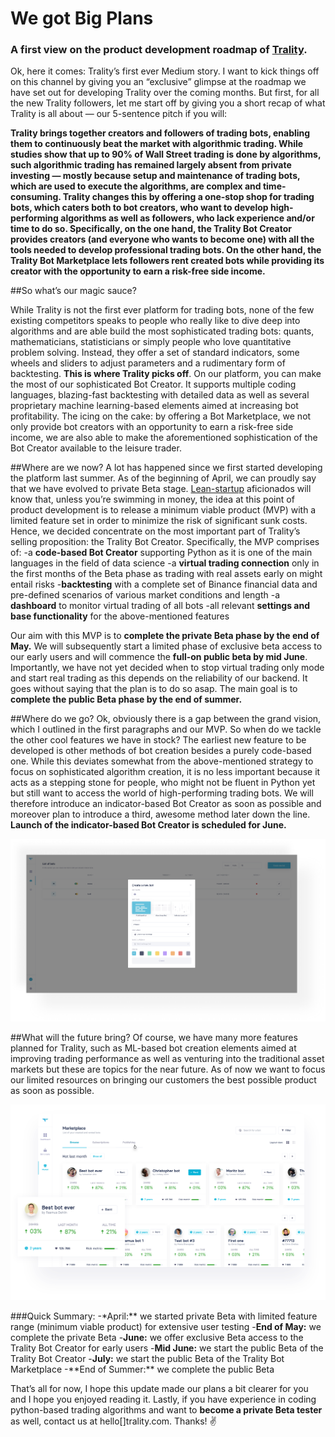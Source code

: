 # We got Big Plans

### A first view on the product development roadmap of [Trality](https://trality.com).

Ok, here it comes: Trality’s first ever Medium story. I want to kick things off on this channel by giving you an “exclusive” glimpse at the roadmap we have set out for developing Trality over the coming months. But first, for all the new Trality followers, let me start off by giving you a short recap of what Trality is all about — our 5-sentence pitch if you will:

**Trality brings together creators and followers of trading bots, enabling them to continuously beat the market with algorithmic trading.
While studies show that up to 90% of Wall Street trading is done by algorithms, such algorithmic trading has remained largely absent from private investing — mostly because setup and maintenance of trading bots, which are used to execute the algorithms, are complex and time-consuming. Trality changes this by offering a one-stop shop for trading bots, which caters both to bot creators, who want to develop high-performing algorithms as well as followers, who lack experience and/or time to do so.
Specifically, on the one hand, the Trality Bot Creator provides creators (and everyone who wants to become one) with all the tools needed to develop professional trading bots. On the other hand, the Trality Bot Marketplace lets followers rent created bots while providing its creator with the opportunity to earn a risk-free side income.**

##So what’s our magic sauce?

While Trality is not the first ever platform for trading bots, none of the few existing competitors speaks to people who really like to dive deep into algorithms and are able build the most sophisticated trading bots: quants, mathematicians, statisticians or simply people who love quantitative problem solving. Instead, they offer a set of standard indicators, some wheels and sliders to adjust parameters and a rudimentary form of backtesting. **This is where Trality picks off**. On our platform, you can make the most of our sophisticated Bot Creator. It supports multiple coding languages, blazing-fast backtesting with detailed data as well as several proprietary machine learning-based elements aimed at increasing bot profitability. The icing on the cake: by offering a Bot Marketplace, we not only provide bot creators with an opportunity to earn a risk-free side income, we are also able to make the aforementioned sophistication of the Bot Creator available to the leisure trader.

##Where are we now?
A lot has happened since we first started developing the platform last summer. As of the beginning of April, we can proudly say that we have evolved to private Beta stage. [Lean-startup](http://theleanstartup.com/principles) aficionados will know that, unless you’re swimming in money, the idea at this point of product development is to release a minimum viable product (MVP) with a limited feature set in order to minimize the risk of significant sunk costs. Hence, we decided concentrate on the most important part of Trality’s selling proposition: the Trality Bot Creator. Specifically, the MVP comprises of:
-a **code-based Bot Creator** supporting Python as it is one of the main languages in the field of data science
-a **virtual trading connection** only in the first months of the Beta phase as trading with real assets early on might entail risks -**backtesting** with a complete set of Binance financial data and pre-defined scenarios of various market conditions and length
-a **dashboard** to monitor virtual trading of all bots
-all relevant **settings and base functionality** for the above-mentioned features

Our aim with this MVP is to **complete the private Beta phase by the end of May.**
We will subsequently start a limited phase of exclusive beta access to our early users and will commence the **full-on public beta by mid June**. Importantly, we have not yet decided when to stop virtual trading only mode and start real trading as this depends on the reliability of our backend. It goes without saying that the plan is to do so asap. The main goal is to **complete the public Beta phase by the end of summer.**

##Where do we go?
Ok, obviously there is a gap between the grand vision, which I outlined in the first paragraphs and our MVP. So when do we tackle the other cool features we have in stock?
The earliest new feature to be developed is other methods of bot creation besides a purely code-based one. While this deviates somewhat from the above-mentioned strategy to focus on sophisticated algorithm creation, it is no less important because it acts as a stepping stone for people, who might not be fluent in Python yet but still want to access the world of high-performing trading bots. We will therefore introduce an indicator-based Bot Creator as soon as possible and moreover plan to introduce a third, awesome method later down the line. **Launch of the indicator-based Bot Creator is scheduled for June.**

![Support of multiple methods to create bots](./assets/asset_1_3.png)

##What will the future bring?
Of course, we have many more features planned for Trality, such as ML-based bot creation elements aimed at improving trading performance as well as venturing into the traditional asset markets but these are topics for the near future. As of now we want to focus our limited resources on bringing our customers the best possible product as soon as possible.

![Trality Bot Marketplace](./assets/asset_1_2.png)

###Quick Summary:
-\*April:** we started private Beta with limited feature range (minimum viable product) for extensive user testing -**End of May:** we complete the private Beta -**June:** we offer exclusive Beta access to the Trality Bot Creator for early users -**Mid June:** we start the public Beta of the Trality Bot Creator -**July:** we start the public Beta of the Trality Bot Marketplace -**End of Summer:\*\* we complete the public Beta

That’s all for now, I hope this update made our plans a bit clearer for you and I hope you enjoyed reading it. Lastly, if you have experience in coding python-based trading algorithms and want to **become a private Beta tester** as well, contact us at hello[]trality.com. Thanks! ✌️
